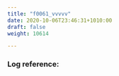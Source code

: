```yaml
---
title: "f0061_vvvvv"
date: 2020-10-06T23:46:31+1010:00
draft: false
weight: 10614

---
```


### Log reference: <no value>

```
